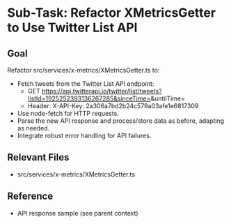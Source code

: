 # Sub-Task: Refactor XMetricsGetter to Use Twitter List API

## Goal
Refactor src/services/x-metrics/XMetricsGetter.ts to:
- Fetch tweets from the Twitter List API endpoint:
  - GET https://api.twitterapi.io/twitter/list/tweets?listId=1925252393136267285&sinceTime=<UNIX>&untilTime=<UNIX>
  - Header: X-API-Key: 2a306a7bd2b24c579a03afe1e6817309
- Use node-fetch for HTTP requests.
- Parse the new API response and process/store data as before, adapting as needed.
- Integrate robust error handling for API failures.

## Relevant Files
- src/services/x-metrics/XMetricsGetter.ts

## Reference
- API response sample (see parent context)